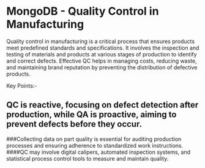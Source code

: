 # MongoDB - Quality Control in Manufacturing

Quality control in manufacturing is a critical process that ensures products meet predefined standards and specifications. It involves the inspection and testing of materials and products at various stages of production to identify and correct defects. Effective QC helps in managing costs, reducing waste, and maintaining brand reputation by preventing the distribution of defective products.

Key Points:-

## QC is reactive, focusing on defect detection after production, while QA is proactive, aiming to prevent defects before they occur.
###Collecting data on part quality is essential for auditing production processes and ensuring adherence to standardized work instructions.
####QC may involve digital calipers, automated inspection systems, and statistical process control tools to measure and maintain quality.